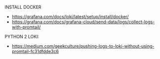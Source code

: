 INSTALL DOCKER
- https://grafana.com/docs/loki/latest/setup/install/docker/
- https://grafana.com/docs/grafana-cloud/send-data/logs/collect-logs-with-promtail/

PYTHON 2 LOKI:
- https://medium.com/geekculture/pushing-logs-to-loki-without-using-promtail-fc31dfdde3c6
